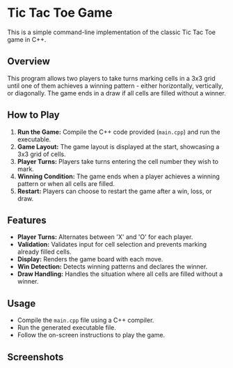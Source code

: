 # Tic Tac Toe Game

This is a simple command-line implementation of the classic Tic Tac Toe game in C++.

## Overview

This program allows two players to take turns marking cells in a 3x3 grid until one of them achieves a winning pattern - either horizontally, vertically, or diagonally. The game ends in a draw if all cells are filled without a winner.

## How to Play

1. **Run the Game:** Compile the C++ code provided (`main.cpp`) and run the executable.
2. **Game Layout:** The game layout is displayed at the start, showcasing a 3x3 grid of cells.
3. **Player Turns:** Players take turns entering the cell number they wish to mark.
4. **Winning Condition:** The game ends when a player achieves a winning pattern or when all cells are filled.
5. **Restart:** Players can choose to restart the game after a win, loss, or draw.

## Features

- **Player Turns:** Alternates between 'X' and 'O' for each player.
- **Validation:** Validates input for cell selection and prevents marking already filled cells.
- **Display:** Renders the game board with each move.
- **Win Detection:** Detects winning patterns and declares the winner.
- **Draw Handling:** Handles the situation where all cells are filled without a winner.

## Usage

- Compile the `main.cpp` file using a C++ compiler.
- Run the generated executable file.
- Follow the on-screen instructions to play the game.

## Screenshots

